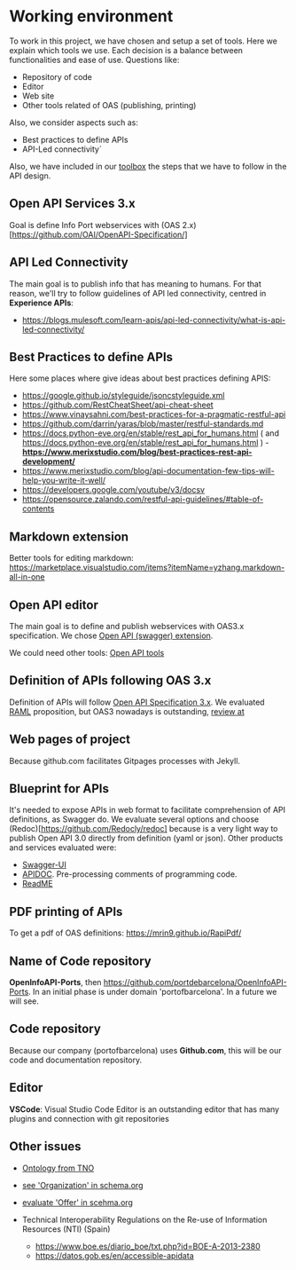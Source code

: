 # Working environment
To work in this project, we have chosen and setup a set of tools. Here we explain which tools we use. Each decision is a balance between functionalities and ease of use. Questions like:
- Repository of code
- Editor
- Web site
- Other tools related of OAS (publishing, printing)

Also, we consider aspects such as:
- Best practices to define APIs
- API-Led connectivity´

Also, we have included in our [toolbox](./toolbox.md) the steps that we have to follow in the API design.
## Open API Services 3.x
Goal is define Info Port webservices with (OAS 2.x)[https://github.com/OAI/OpenAPI-Specification/]

## API Led Connectivity
The main goal is to publish info that has meaning to humans. For that reason, we'll try to follow guidelines of API led connectivity, centred in **Experience APIs**:
- https://blogs.mulesoft.com/learn-apis/api-led-connectivity/what-is-api-led-connectivity/

## Best Practices to define APIs
Here some places where give ideas about best practices defining APIS:
- https://google.github.io/styleguide/jsoncstyleguide.xml
- https://github.com/RestCheatSheet/api-cheat-sheet
- https://www.vinaysahni.com/best-practices-for-a-pragmatic-restful-api
- https://github.com/darrin/yaras/blob/master/restful-standards.md
- https://docs.python-eve.org/en/stable/rest_api_for_humans.html ( and https://docs.python-eve.org/en/stable/rest_api_for_humans.html )
-**https://www.merixstudio.com/blog/best-practices-rest-api-development/**
- https://www.merixstudio.com/blog/api-documentation-few-tips-will-help-you-write-it-well/
- https://developers.google.com/youtube/v3/docsv
- https://opensource.zalando.com/restful-api-guidelines/#table-of-contents

## Markdown extension
Better tools for editing markdown: https://marketplace.visualstudio.com/items?itemName=yzhang.markdown-all-in-one

## Open API editor
The main goal is to define and publish webservices with OAS3.x specification. We chose [Open API (swagger) extension](https://marketplace.visualstudio.com/items?itemName=42Crunch.vscode-openapi).

We could need other tools: [Open API tools](https://openapi.tools/)

## Definition of APIs following OAS 3.x
Definition of APIs will follow [Open API Specification 3.x](https://github.com/OAI/OpenAPI-Specification). We evaluated [RAML](https://raml.org/) proposition, but OAS3 nowadays is outstanding, [review at](https://nordicapis.com/oas-vs-raml-whats-the-difference/)

## Web pages of project
Because github.com facilitates Gitpages processes with Jekyll.

## Blueprint for APIs
It's needed to expose APIs in web format to facilitate comprehension of API definitions, as Swagger do. We evaluate several options and choose
(Redoc)[https://github.com/Redocly/redoc] because is a very light way to publish Open API 3.0 directly from definition (yaml or json). Other products and services evaluated were:
- [Swagger-UI](https://swagger.io/tools/swagger-ui/)
- [APIDOC](https://apidocjs.com/). Pre-processing comments of programming code.
- [ReadME](https://readme.com/documentation)
  
## PDF printing of APIs
To get a pdf of OAS definitions: https://mrin9.github.io/RapiPdf/
## Name of Code repository
**OpenInfoAPI-Ports**, then https://github.com/portdebarcelona/OpenInfoAPI-Ports. In an initial phase is under domain 'portofbarcelona'. In a future we will see.

## Code repository
Because our company (portofbarcelona) uses **Github.com**, this will be our code and documentation repository.

## Editor
**VSCode**: Visual Studio Code Editor is an outstanding editor that has many plugins and connection with git repositories


## Other issues
- [Ontology from TNO](https://ontology.tno.nl/) 

- [see 'Organization' in schema.org](https://schema.org/Organization)
- [evaluate 'Offer' in scehma.org](https://schema.org/Offer)

- Technical Interoperability Regulations on the Re-use of Information Resources (NTI) (Spain)
  - https://www.boe.es/diario_boe/txt.php?id=BOE-A-2013-2380
  - https://datos.gob.es/en/accessible-apidata




